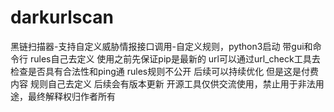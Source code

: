 # darkurlscan
黑链扫描器-支持自定义威胁情报接口调用-自定义规则，python3启动 带gui和命令行
rules自己去定义
使用之前先保证pip是最新的 
url可以通过url_check工具去检查是否具有合法性和ping通
rules规则不公开 后续可以持续优化 但是这是付费内容 规则自己去定义
后续会有版本更新
开源工具仅供交流使用，禁止用于非法用途，最终解释权归作者所有
